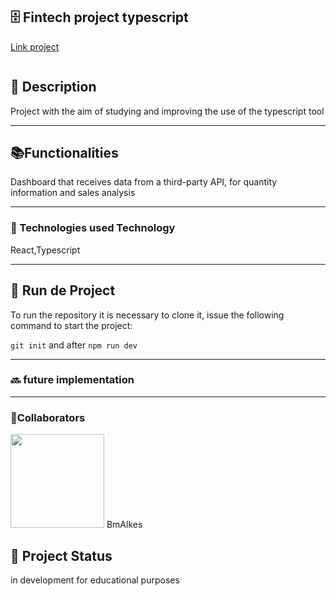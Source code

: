 <h2>🗄️ Fintech project typescript</h2>

<p><a href="">Link project</a></p>

<img src=""/>

<h2>📝 Description</h2>
<p>Project with the aim of studying and improving the use of the typescript tool</p>

<hr/>

<h2>📚Functionalities</h2>
<p>Dashboard that receives data from a third-party API, for quantity information and sales analysis</p>
  <hr/>
<h3>🔧
Technologies used
Technology</h3>

<p>React,Typescript </p>

<hr/>
<h2>🚀 Run de Project</h2>
<p>To run the repository it is necessary to clone it, issue the following command to start the project: </p>

`git init`
and after
`npm run dev`

<hr/>
  
<h3>🔜 future implementation</h3>

  <hr/>
<h3>  
🤝Collaborators</h3>
  
<img src="https://www.github.com/BmAlkes.png" width="150px"/>
BmAlkes
<h2>🎯 Project Status</h2>
<p>in development for educational purposes</p>
